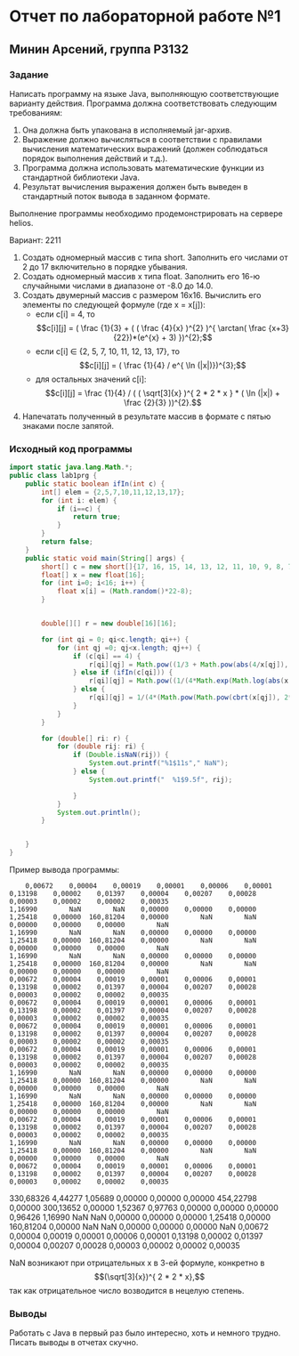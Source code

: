 # Отчет по лабораторной работе №1
## Минин Арсений, группа P3132
### Задание 
Написать программу на языке Java, выполняющую соответствующие варианту действия. Программа должна соответствовать следующим требованиям:

1. Она должна быть упакована в исполняемый jar-архив.
2. Выражение должно вычисляться в соответствии с правилами вычисления математических выражений (должен соблюдаться порядок выполнения действий и т.д.).
3. Программа должна использовать математические функции из стандартной библиотеки Java.
4. Результат вычисления выражения должен быть выведен в стандартный поток вывода в заданном формате.

Выполнение программы необходимо продемонстрировать на сервере helios.

Вариант: 2211
1. Создать одномерный массив c типа short. Заполнить его числами от 2 до 17 включительно в порядке убывания.
2. Создать одномерный массив x типа float. Заполнить его 16-ю случайными числами в диапазоне от -8.0 до 14.0.
3. Создать двумерный массив c размером 16x16. Вычислить его элементы по следующей формуле (где x = x[j]):
    - если c[i] = 4, то
   $$c[i][j] = ( \frac {1}{3} +  ( ( \frac {4}{x} )^{2} )^{ \arctan( \frac {x+3}{22})*(e^{x} + 3) })^{2};$$
    - если c[i] ∈ {2, 5, 7, 10, 11, 12, 13, 17}, то
      $$c[i][j] = ( \frac {1}{4} / e^{ \ln (|x|)})^{3};$$
    - для остальных значений c[i]:  
      $$c[i][j] = \frac {1}{4} / ( ( \sqrt[3]{x} )^{ 2 * 2 * x } * ( \ln (|x|) + \frac {2}{3} ))^{2}.$$
4. Напечатать полученный в результате массив в формате с пятью знаками после запятой.

### Исходный код программы
```java
import static java.lang.Math.*;
public class lab1prg {
    public static boolean ifIn(int c) {
        int[] elem = {2,5,7,10,11,12,13,17};
        for (int i: elem) {
            if (i==c) {
                return true;
            }
        }
        return false;
    }
    public static void main(String[] args) {
        short[] c = new short[]{17, 16, 15, 14, 13, 12, 11, 10, 9, 8, 7, 6, 5, 4, 3, 2};
        float[] x = new float[16];
        for (int i=0; i<16; i++) {
            float x[i] = (Math.random()*22-8);
        }


        double[][] r = new double[16][16];

        for (int qi = 0; qi<c.length; qi++) {
            for (int qj =0; qj<x.length; qj++) {
                if (c[qi] == 4) {
                    r[qi][qj] = Math.pow((1/3 + Math.pow(abs(4/x[qj]), 2*Math.atan((x[qj]+3)/22)*(Math.exp(x[qj])+3))), 2);
                } else if (ifIn(c[qi])) {
                    r[qi][qj] = Math.pow((1/(4*Math.exp(Math.log(abs(x[qj]))))), 3);
                } else {
                    r[qi][qj] = 1/(4*(Math.pow(Math.pow(cbrt(x[qj]), 2*2*x[qj])*(log(abs(x[qj])) +2/3) ,2)));
                }
            }
        }

        for (double[] ri: r) {
            for (double rij: ri) {
                if (Double.isNaN(rij)) {
                    System.out.printf("%1$11s"," NaN");
                } else {
                    System.out.printf("  %1$9.5f", rij);

                }
            }
            System.out.println();
        }


    }
}
```
Пример вывода программы: 

        0,00672    0,00004    0,00019    0,00001    0,00006    0,00001    0,13198    0,00002    0,01397    0,00004    0,00207    0,00028    0,00003    0,00002    0,00002    0,00035
    1,16990        NaN        NaN    0,00000    0,00000    0,00000    1,25418    0,00000  160,81204    0,00000        NaN        NaN    0,00000    0,00000    0,00000        NaN
    1,16990        NaN        NaN    0,00000    0,00000    0,00000    1,25418    0,00000  160,81204    0,00000        NaN        NaN    0,00000    0,00000    0,00000        NaN
    1,16990        NaN        NaN    0,00000    0,00000    0,00000    1,25418    0,00000  160,81204    0,00000        NaN        NaN    0,00000    0,00000    0,00000        NaN
    0,00672    0,00004    0,00019    0,00001    0,00006    0,00001    0,13198    0,00002    0,01397    0,00004    0,00207    0,00028    0,00003    0,00002    0,00002    0,00035
    0,00672    0,00004    0,00019    0,00001    0,00006    0,00001    0,13198    0,00002    0,01397    0,00004    0,00207    0,00028    0,00003    0,00002    0,00002    0,00035
    0,00672    0,00004    0,00019    0,00001    0,00006    0,00001    0,13198    0,00002    0,01397    0,00004    0,00207    0,00028    0,00003    0,00002    0,00002    0,00035
    0,00672    0,00004    0,00019    0,00001    0,00006    0,00001    0,13198    0,00002    0,01397    0,00004    0,00207    0,00028    0,00003    0,00002    0,00002    0,00035
    1,16990        NaN        NaN    0,00000    0,00000    0,00000    1,25418    0,00000  160,81204    0,00000        NaN        NaN    0,00000    0,00000    0,00000        NaN
    1,16990        NaN        NaN    0,00000    0,00000    0,00000    1,25418    0,00000  160,81204    0,00000        NaN        NaN    0,00000    0,00000    0,00000        NaN
    0,00672    0,00004    0,00019    0,00001    0,00006    0,00001    0,13198    0,00002    0,01397    0,00004    0,00207    0,00028    0,00003    0,00002    0,00002    0,00035
    1,16990        NaN        NaN    0,00000    0,00000    0,00000    1,25418    0,00000  160,81204    0,00000        NaN        NaN    0,00000    0,00000    0,00000        NaN
    0,00672    0,00004    0,00019    0,00001    0,00006    0,00001    0,13198    0,00002    0,01397    0,00004    0,00207    0,00028    0,00003    0,00002    0,00002    0,00035
  330,68326    4,44277    1,05689    0,00000    0,00000    0,00000  454,22798    0,00000  300,13652    0,00000    1,52367    0,97763    0,00000    0,00000    0,00000    0,96426
    1,16990        NaN        NaN    0,00000    0,00000    0,00000    1,25418    0,00000  160,81204    0,00000        NaN        NaN    0,00000    0,00000    0,00000        NaN
    0,00672    0,00004    0,00019    0,00001    0,00006    0,00001    0,13198    0,00002    0,01397    0,00004    0,00207    0,00028    0,00003    0,00002    0,00002    0,00035 


NaN возникают при отрицательных x в 3-ей формуле, конкретно в $$(\sqrt[3]{x})^{ 2 * 2 * x},$$ так как отрицательное число возводится в нецелую степень.

### Выводы
Работать с Java в первый раз было интересно, хоть и немного трудно. Писать выводы в отчетах скучно.





 

